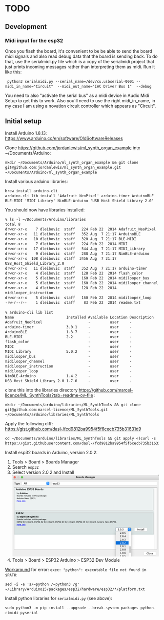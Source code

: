 # TODO

## Development

### Midi input for the esp32

Once you flash the board, it's convenient to be be able to send the board midi signals and also read debug data that the board is sending back. To do that, use the serialmidi.py file which is a copy of the serialmidi project that just prints incoming messages rather than interpreting them as midi. Run it like this:

```
 python3 serialmidi.py --serial_name=/dev/cu.usbserial-0001 --midi_in_name="Circuit"  --midi_out_name="IAC Driver Bus 1"  --debug
```

You need to also "activate the serial bus" as a midi device in Audio Midi Setup to get this to work. Also you'll need to use the right midi_in_name, in my case I am using a novation circuit controller which appears as "Circuit".

## Initial setup

Install Arduino 1.8.13: https://www.arduino.cc/en/software/OldSoftwareReleases

Clone https://github.com/jordanlewis/ml_synth_organ_example into ~/Documents/Arduino:
```
mkdir ~/Documents/Arduino/ml_synth_organ_example && git clone git@github.com:jordanlewis/ml_synth_organ_example.git ~/Documents/Arduino/ml_synth_organ_example
```

Install various arduino libraries:
```
brew install arduino-cli
arduino-cli lib install 'Adafruit NeoPixel' arduino-timer ArduinoBLE BLE-MIDI 'MIDI Library' NimBLE-Arduino 'USB Host Shield Library 2.0'
```

You should now have libraries installed:
```
% ls -l ~/Documents/Arduino/libraries
total 8
drwxr-xr-x    7 dleibovic  staff   224 Feb 22  2014 Adafruit_NeoPixel
drwxr-xr-x   11 dleibovic  staff   352 Aug  7 21:17 ArduinoBLE
drwxr-xr-x   10 dleibovic  staff   320 Aug  7 21:17 BLE-MIDI
drwxr-xr-x    7 dleibovic  staff   224 Feb 22  2014 MIDI
drwxr-xr-x   17 dleibovic  staff   544 Aug  7 21:17 MIDI_Library
drwxr-xr-x    9 dleibovic  staff   288 Aug  7 21:17 NimBLE-Arduino
drwxr-xr-x  108 dleibovic  staff  3456 Aug  7 21:17 USB_Host_Shield_Library_2.0
drwxr-xr-x   11 dleibovic  staff   352 Aug  7 21:17 arduino-timer
drwxr-xr-x    4 dleibovic  staff   128 Feb 22  2014 flash_color
drwxr-xr-x    5 dleibovic  staff   160 Feb 22  2014 midilooper_bus
drwxr-xr-x    5 dleibovic  staff   160 Feb 22  2014 midilooper_channel
drwxr-xr-x    4 dleibovic  staff   128 Feb 22  2014 midilooper_instruction
drwxr-xr-x    5 dleibovic  staff   160 Feb 22  2014 midilooper_loop
-rw-r--r--    1 dleibovic  staff    83 Feb 22  2014 readme.txt

% arduino-cli lib list
Name                        Installed Available Location Description
Adafruit_NeoPixel                     -         user     -
arduino-timer               3.0.1     -         user     -
ArduinoBLE                  1.3.7     -         user     -
BLE-MIDI                    2.2       -         user     -
flash_color                           -         user     -
MIDI                                  -         user     -
MIDI Library                5.0.2     -         user     -
midilooper_bus                        -         user     -
midilooper_channel                    -         user     -
midilooper_instruction                -         user     -
midilooper_loop                       -         user     -
NimBLE-Arduino              1.4.2     -         user     -
USB Host Shield Library 2.0 1.7.0     -         user     -
```

clone this into the libraries directory https://github.com/marcel-licence/ML_SynthTools?tab=readme-ov-file :
```
mkdir ~/Documents/arduino/libraries/ML_SynthTools && git clone git@github.com:marcel-licence/ML_SynthTools.git ~/Documents/arduino/libraries/ML_SynthTools
```

Apply the following diff: https://gist.github.com/dasl-/fcd9812ba9954f5f6cecb735b31631d9
```
cd ~/Documents/arduino/libraries/ML_SynthTools && git apply <(curl -s https://gist.githubusercontent.com/dasl-/fcd9812ba9954f5f6cecb735b31631d9/raw/52821e5d5554a5e07c2c5439d5c5c7c018b4d87c/diff.diff)
```

Install esp32 boards in Arduino, version 2.0.2:
1. Tools > Board > Boards Manager
1. Search `esp32`
1. Select version 2.0.2 and Install <img src="docs/install_esp32_boards.png" width="700"/>
1. Tools > Board > ESP32 Arduino > ESP32 Dev Module


[Workaround](https://github.com/espressif/arduino-esp32/issues/4717#issuecomment-1070801525) for error: `exec: "python": executable file not found in $PATH`:
```
sed -i -e 's/=python /=python3 /g' ~/Library/Arduino15/packages/esp32/hardware/esp32/*/platform.txt
```

Install python libraries for `serialmidi.py` (see above):
```
sudo python3 -m pip install --upgrade --break-system-packages python-rtmidi pyserial
```
